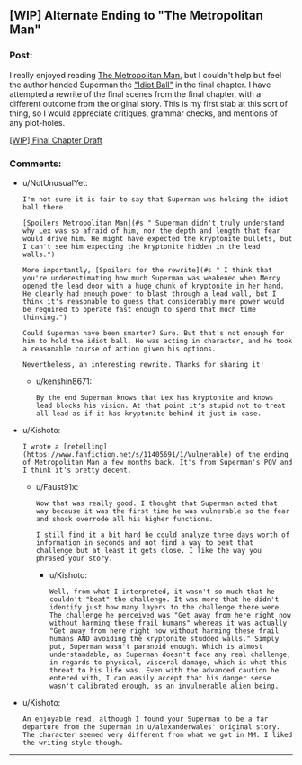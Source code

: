 ## [WIP] Alternate Ending to "The Metropolitan Man"

### Post:

I really enjoyed reading [The Metropolitan Man](https://www.fanfiction.net/s/10360716/13/The-Metropolitan-Man), but I couldn't help but feel the author handed Superman the ["Idiot Ball"](http://tvtropes.org/pmwiki/pmwiki.php/Main/IdiotBall) in the final chapter. I have attempted a rewrite of the final scenes from the final chapter, with a different outcome from the original story. This is my first stab at this sort of thing, so I would appreciate critiques, grammar checks, and mentions of any plot-holes.

[[WIP] Final Chapter Draft](https://docs.google.com/document/d/1w3WxowZP3Hu64oC9Pa4I-1UdaIH5XqPNf7YI4XhRSxI/edit?usp=sharing)

### Comments:

- u/NotUnusualYet:
  ```
  I'm not sure it is fair to say that Superman was holding the idiot ball there. 

  [Spoilers Metropolitan Man](#s " Superman didn't truly understand why Lex was so afraid of him, nor the depth and length that fear would drive him. He might have expected the kryptonite bullets, but I can't see him expecting the kryptonite hidden in the lead walls.")

  More importantly, [Spoilers for the rewrite](#s " I think that you're underestimating how much Superman was weakened when Mercy opened the lead door with a huge chunk of kryptonite in her hand. He clearly had enough power to blast through a lead wall, but I think it's reasonable to guess that considerably more power would be required to operate fast enough to spend that much time thinking.")

  Could Superman have been smarter? Sure. But that's not enough for him to hold the idiot ball. He was acting in character, and he took a reasonable course of action given his options. 

  Nevertheless, an interesting rewrite. Thanks for sharing it!
  ```

  - u/kenshin8671:
    ```
    By the end Superman knows that Lex has kryptonite and knows lead blocks his vision. At that point it's stupid not to treat all lead as if it has kryptonite behind it just in case.
    ```

- u/Kishoto:
  ```
  I wrote a [retelling](https://www.fanfiction.net/s/11405691/1/Vulnerable) of the ending of Metropolitan Man a few months back. It's from Superman's POV and I think it's pretty decent.
  ```

  - u/Faust91x:
    ```
    Wow that was really good. I thought that Superman acted that way because it was the first time he was vulnerable so the fear and shock overrode all his higher functions.

    I still find it a bit hard he could analyze three days worth of information in seconds and not find a way to beat that challenge but at least it gets close. I like the way you phrased your story.
    ```

    - u/Kishoto:
      ```
      Well, from what I interpreted, it wasn't so much that he couldn't "beat" the challenge. It was more that he didn't identify just how many layers to the challenge there were. The challenge he perceived was "Get away from here right now without harming these frail humans" whereas it was actually "Get away from here right now without harming these frail humans AND avoiding the kryptonite studded walls." Simply put, Superman wasn't paranoid enough. Which is almost understandable, as Superman doesn't face any real challenge, in regards to physical, visceral damage, which is what this threat to his life was. Even with the advanced caution he entered with, I can easily accept that his danger sense wasn't calibrated enough, as an invulnerable alien being.
      ```

- u/Kishoto:
  ```
  An enjoyable read, although I found your Superman to be a far departure from the Superman in u/alexanderwales' original story. The character seemed very different from what we got in MM. I liked the writing style though.
  ```

---

